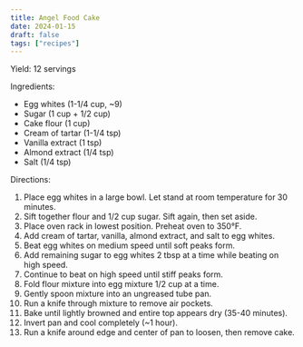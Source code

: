 ```yaml
---
title: Angel Food Cake
date: 2024-01-15
draft: false
tags: ["recipes"]
---
```


Yield: 12 servings

Ingredients:
- Egg whites (1-1/4 cup, ~9)
- Sugar (1 cup + 1/2 cup)
- Cake flour (1 cup)
- Cream of tartar (1-1/4 tsp)
- Vanilla extract (1 tsp)
- Almond extract (1/4 tsp)
- Salt (1/4 tsp)

Directions:
1) Place egg whites in a large bowl. Let stand at room temperature for 30 minutes.
2) Sift together flour and 1/2 cup sugar. Sift again, then set aside.
3) Place oven rack in lowest position. Preheat oven to 350°F.
4) Add cream of tartar, vanilla, almond extract, and salt to egg whites.
5) Beat egg whites on medium speed until soft peaks form.
6) Add remaining sugar to egg whites 2 tbsp at a time while beating on high speed.
7) Continue to beat on high speed until stiff peaks form.
8) Fold flour mixture into egg mixture 1/2 cup at a time.
9) Gently spoon mixture into an ungreased tube pan.
10) Run a knife through mixture to remove air pockets.
11) Bake until lightly browned and entire top appears dry (35-40 minutes).
12) Invert pan and cool completely (~1 hour).
13) Run a knife around edge and center of pan to loosen, then remove cake.
